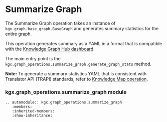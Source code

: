 # Summarize Graph

The Summarize Graph operation takes an instance of `kgx.graph.base_graph.BaseGraph` and
generates summary statistics for the entire graph.

This operation generates summary as a YAML in a format that is compatible with
the [Knowledge Graph Hub dashboard](https://knowledge-graph-hub.github.io/kg-covid-19-dashboard/).

The main entry point is the `kgx.graph_operations.summarize_graph.generate_graph_stats` method.


**Note:** To generate a summary statistics YAML that is consistent with Translator API (TRAPI) 
standards, refer to [Knowledge Map operation](knowledge_map.md).


### kgx.graph_operations.summarize_graph module

```eval_rst
.. automodule:: kgx.graph_operations.summarize_graph
   :members:
   :inherited-members:
   :show-inheritance:
```